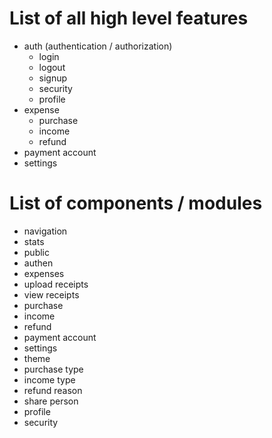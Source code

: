# List of all high level features

- auth (authentication / authorization)
  - login
  - logout
  - signup
  - security
  - profile
- expense
  - purchase
  - income
  - refund
- payment account
- settings

# List of components / modules

- navigation
- stats
- public
- authen
- expenses
- upload receipts
- view receipts
- purchase
- income
- refund
- payment account
- settings
- theme
- purchase type
- income type
- refund reason
- share person
- profile
- security
